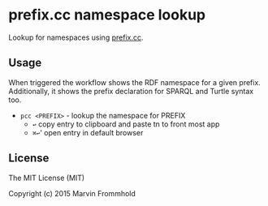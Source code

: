 # prefix.cc namespace lookup

Lookup for namespaces using [prefix.cc](http://prefix.cc/).

## Usage

When triggered the workflow shows the RDF namespace for a given prefix. Additionally, it shows the prefix declaration for SPARQL and Turtle syntax too.

* `pcc <PREFIX>` - lookup the namespace for PREFIX
  * `↩︎` copy entry to clipboard and paste tn to front most app
  * `⌘↩`' open entry in default browser

## License

The MIT License (MIT)

Copyright (c) 2015 Marvin Frommhold
